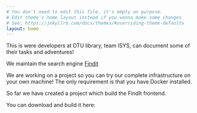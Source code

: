 ```yaml
---
# You don't need to edit this file, it's empty on purpose.
# Edit theme's home layout instead if you wanna make some changes
# See: https://jekyllrb.com/docs/themes/#overriding-theme-defaults
layout: home
---
```


This is were developers at DTU library, team ISYS, can document some of their tasks and adventures!

We maintain the search engine [Findit](http://findit.dtu.dk)


We are working on a project so you can try our complete infrastructure on your own machine!
The only requirement is that you have Docker installed.

So far we have created a project which build the FindIt frontend.

You can download and build it here:
